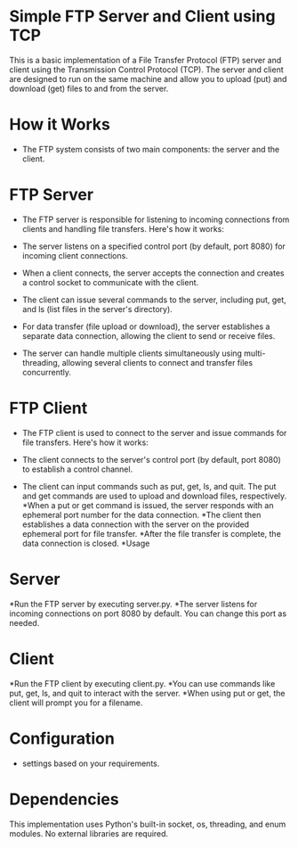# Simple FTP Server and Client using TCP
This is a basic implementation of a File Transfer Protocol (FTP) server and client using the Transmission Control Protocol (TCP). The server and client are designed to run on the same machine and allow you to upload (put) and download (get) files to and from the server.

# How it Works
* The FTP system consists of two main components: the server and the client.

# FTP Server
* The FTP server is responsible for listening to incoming connections from clients and handling file transfers. Here's how it works:

* The server listens on a specified control port (by default, port 8080) for incoming client connections.
* When a client connects, the server accepts the connection and creates a control socket to communicate with the client.
* The client can issue several commands to the server, including put, get, and ls (list files in the server's directory).
* For data transfer (file upload or download), the server establishes a separate data connection, allowing the client to send or receive files.
* The server can handle multiple clients simultaneously using multi-threading, allowing several clients to connect and transfer files concurrently.
# FTP Client
* The FTP client is used to connect to the server and issue commands for file transfers. Here's how it works:

* The client connects to the server's control port (by default, port 8080) to establish a control channel.
* The client can input commands such as put, get, ls, and quit. The put and get commands are used to upload and download files, respectively.
*When a put or get command is issued, the server responds with an ephemeral port number for the data connection.
*The client then establishes a data connection with the server on the provided ephemeral port for file transfer.
*After the file transfer is complete, the data connection is closed.
*Usage
#  Server
*Run the FTP server by executing server.py.
*The server listens for incoming connections on port 8080 by default. You can change this port as needed.
# Client
*Run the FTP client by executing client.py.
*You can use commands like put, get, ls, and quit to interact with the server.
*When using put or get, the client will prompt you for a filename.
# Configuration
* settings based on your requirements.

# Dependencies
This implementation uses Python's built-in socket, os, threading, and enum modules. No external libraries are required.

